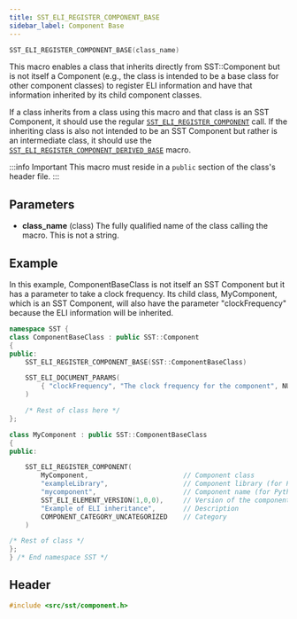 ```yaml
---
title: SST_ELI_REGISTER_COMPONENT_BASE
sidebar_label: Component Base
---
```


```cpp
SST_ELI_REGISTER_COMPONENT_BASE(class_name)
```

This macro enables a class that inherits directly from SST::Component but is not itself a Component (e.g., the class is intended to be a base class for other component classes) to register ELI information and have that information inherited by its child component classes.

If a class inherits from a class using this macro and that class is an SST Component, it should use the regular [`SST_ELI_REGISTER_COMPONENT`](sst_eli_register_component) call. If the inheriting class is also not intended to be an SST Component but rather is an intermediate class, it should use the [`SST_ELI_REGISTER_COMPONENT_DERIVED_BASE`](sst_eli_register_component_derived_base) macro.

:::info Important
This macro must reside in a `public` section of the class's header file.
:::


## Parameters

* **class_name** (class) The fully qualified name of the class calling the macro. This is not a string.

## Example

In this example, ComponentBaseClass is not itself an SST Component but it has a parameter to take a clock frequency. Its child class, MyComponent, which is an SST Component, will also have the parameter "clockFrequency" because the ELI information will be inherited.

```cpp
namespace SST {
class ComponentBaseClass : public SST::Component
{
public:
    SST_ELI_REGISTER_COMPONENT_BASE(SST::ComponentBaseClass)

    SST_ELI_DOCUMENT_PARAMS(
        { "clockFrequency", "The clock frequency for the component", NULL }
    )

    /* Rest of class here */
};

class MyComponent : public SST::ComponentBaseClass
{
public:

    SST_ELI_REGISTER_COMPONENT(
        MyComponent,                        // Component class
        "exampleLibrary",                   // Component library (for Python/library lookup)
        "mycomponent",                      // Component name (for Python/library lookup)
        SST_ELI_ELEMENT_VERSION(1,0,0),     // Version of the component (not related to SST version)
        "Example of ELI inheritance",       // Description
        COMPONENT_CATEGORY_UNCATEGORIZED    // Category
    )

/* Rest of class */
};
} /* End namespace SST */
```

## Header
```cpp
#include <src/sst/component.h>
```